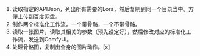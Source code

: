 1. 读取指定的APIJson，列出所有需要的Lora，然后复制到同一个目录当中。方便上传到百度网盘。
2. 制作两个标准化工作流，一个带骨骼，一个不带骨骼。
3. 读取一张图片，读取其相关的参数（预先设定好），然后修改对应的标准化工作流，发送到ComfyUI。
4. 处理骨骼图，复制出全身的图片动作。[x]


